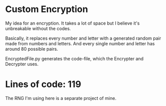 # Custom Encryption

My idea for an encryption. It takes a lot of space but I believe it's unbreakable without the codes.

Basically, it replaces every number and letter with a generated random pair made from numbers and letters.
And every single number and letter has around 80 possible pairs.

EncryptedFile.py generates the code-file, which the Encrypter and Decrypter uses.

# Lines of code: 119

The RNG I'm using here is a separate project of mine.
